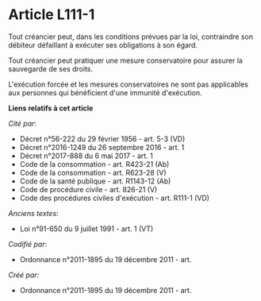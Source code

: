 # Article L111-1

Tout créancier peut, dans les conditions prévues par la loi, contraindre son débiteur défaillant à exécuter ses obligations à
son égard.

Tout créancier peut pratiquer une mesure conservatoire pour assurer la sauvegarde de ses droits.

L'exécution forcée et les mesures conservatoires ne sont pas applicables aux personnes qui bénéficient d'une immunité
d'exécution.

**Liens relatifs à cet article**

_Cité par_:

  - Décret n°56-222 du 29 février 1956 - art. 5-3 (VD)
  - Décret n°2016-1249 du 26 septembre 2016 - art. 1
  - Décret n°2017-888 du 6 mai 2017 - art. 1
  - Code de la consommation - art. R423-21 (Ab)
  - Code de la consommation - art. R623-28 (V)
  - Code de la santé publique - art. R1143-12 (Ab)
  - Code de procédure civile - art. 826-21 (V)
  - Code des procédures civiles d'exécution - art. R111-1 (VD)

_Anciens textes_:

  - Loi n°91-650 du 9 juillet 1991 - art. 1 (VT)

_Codifié par_:

  - Ordonnance n°2011-1895 du 19 décembre 2011 - art.

_Créé par_:

  - Ordonnance n°2011-1895 du 19 décembre 2011 - art.

